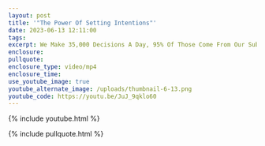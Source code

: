 ```yaml
---
layout: post
title: '"The Power Of Setting Intentions"'
date: 2023-06-13 12:11:00
tags:
excerpt: We Make 35,000 Decisions A Day, 95% Of Those Come From Our Subconscious Mind.
enclosure:
pullquote:
enclosure_type: video/mp4
enclosure_time:
use_youtube_image: true
youtube_alternate_image: /uploads/thumbnail-6-13.png
youtube_code: https://youtu.be/JuJ_9qklo60
---
```

{% include youtube.html %}

{% include pullquote.html %}
